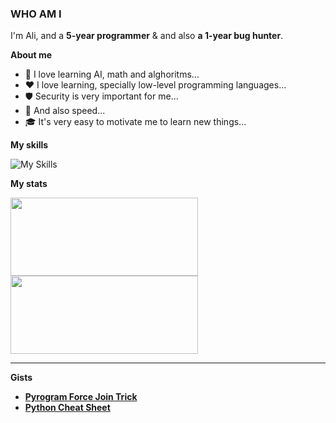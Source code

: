 ### WHO AM I
I'm Ali, and a **5-year programmer** & and also **a 1-year bug hunter**.

**About me**
- 📐 I love learning AI, math and alghoritms...
- ❤️ I love learning, specially low-level programming languages...
- 🛡️ Security is very important for me...
- 🚀 And also speed...
- 🎓 It's very easy to motivate me to learn new things...

**My skills**

![My Skills](https://skillicons.dev/icons?i=python,go,cpp,c,git,sqlite,mongodb,mysql,redis,linux,django,html,css)

**My stats**

<p>
<img src="https://github-readme-stats.vercel.app/api?username=awolverp&show_icons=true&theme=ambient_gradient" width="300" height="125"/>
<img src="https://github-readme-stats.vercel.app/api/top-langs/?username=awolverp&layout=compact&theme=slateorange" width="300" height="125"/>
</p>

--------

**Gists**
- [**Pyrogram Force Join Trick**](https://gist.github.com/awolverp/5de08ef2ca3d8645ee490592c974c726)
- [**Python Cheat Sheet**](https://gist.github.com/awolverp/0e56d18a926c37aaced6f9156127a18f)
